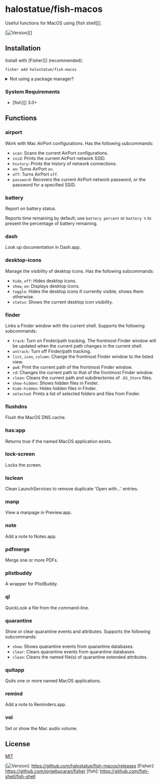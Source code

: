 # halostatue/fish-macos

Useful functions for MacOS using [fish shell][].

[![Version][]][]

## Installation

Install with [Fisher][] (recommended):

```fish
fisher add halostatue/fish-macos
```

<details>
<summary>Not using a package manager?</summary>

---

Copy `functions/*.fish` to your fish configuration directory preserving the
directory structure.
</details>

### System Requirements

- [fish][] 3.0+

## Functions

### airport

Work with Mac AirPort configurations. Has the following subcommands:

- `scan`: Scans the current AirPort configurations.
- `ssid`: Prints the current AirPort network SSID.
- `history`: Prints the history of network connections.
- `on`: Turns AirPort `on`.
- `off`: Turns AirPort `off`.
- `password`: Recovers the current AirPort network password, or the password for
  a specified SSID.

### battery

Report on battery status.

Reports time remaining by default; use `battery percent` or `battery %` to
present the percentage of battery remaining.

### dash

Look up documentation in Dash.app.

### desktop-icons

Manage the visibility of desktop icons. Has the following subcommands:

- `hide`, `off`: Hides desktop icons.
- `show`, `on`: Displays desktop icons.
- `toggle`: Hides the desktop icons if currently visible, shows them otherwise.
- `status`: Shows the current desktop icon visibility.

### finder

Links a Finder window with the current shell. Supports the following
subcommands:

- `track`: Turn on Finder/path tracking. The frontmost Finder window will be
  updated when the current path changes in the current shell.
- `untrack`: Turn off Finder/path tracking.
- `list`, `icon`, `column`: Change the frontmost Finder window to the listed
  view.
- `pwd`: Print the current path of the frontmost Finder window.
- `cd`: Changes the current path to that of the frontmost Finder window.
- `clean`: Cleans the current path and subdirectories of `.DS_Store` files.
- `show-hidden`: Shows hidden files in Finder.
- `hide-hidden`: Hides hidden files in Finder.
- `selected`: Prints a list of selected folders and files from Finder.

### flushdns

Flush the MacOS DNS cache.

### has:app

Returns true if the named MacOS application exists.

### lock-screen

Locks the screen.

### lsclean

Clean LaunchServices to remove duplicate 'Open with...' entries.

### manp

View a manpage in Preview.app.

### note

Add a note to Notes.app.

### pdfmerge

Merge one or more PDFs.

### plistbuddy

A wrapper for PlistBuddy.

### ql

QuickLook a file from the command-line.

### quarantine

Show or clear quarantine events and attributes. Supports the following
subcommands:

- `show`: Shows quarantine events from quarantine databases.
- `clear`: Clears quarantine events from quarantine databases.
- `clean`: Cleans the named file(s) of quarantine extended attributes.

### quitapp

Quits one or more named MacOS applications.

### remind

Add a note to Reminders.app.

### vol

Set or show the Mac audio volume.

## License

[MIT](LICENCE.md)

[Version]: https://img.shields.io/github/tag/halostatue/fish-macos.svg?label=Version
[![Version][]]: https://github.com/halostatue/fish-macos/releases
[Fisher]: https://github.com/jorgebucaran/fisher
[fish]: https://github.com/fish-shell/fish-shell
